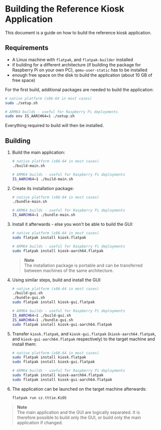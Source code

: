 # Building the Reference Kiosk Application
This document is a guide on how to build the reference kiosk application.

## Requirements
- A Linux machine with `flatpak`, and `flatpak-builder` installed
- if building for a different architecture (if building the package for Raspberry Pi on your own PC), `qemu-user-static` has to be installed
- enough free space on the disk to build the application (about 10 GB of free space)

For the first build, additional packages are needed to build the application:

```bash
# native platform (x86-64 in most cases)
sudo ./setup.sh

# ARM64 builds - useful for Raspberry Pi deployments
sudo env IS_AARCH64=1 ./setup.sh
```

Everything required to build will then be installed.

## Building
1. Build the main application:

    ```bash
    # native platform (x86-64 in most cases)
    ./build-main.sh

    # ARM64 builds - useful for Raspberry Pi deployments
    IS_AARCH64=1 ./build-main.sh
    ```

1. Create its installation package:

    ```bash
    # native platform (x86-64 in most cases)
    ./bundle-main.sh

    # ARM64 builds - useful for Raspberry Pi deployments
    IS_AARCH64=1 ./bundle-main.sh
    ```

1. Install it afterwards - else you won't be able to build the GUI:

    ```bash
    # native platform (x86-64 in most cases)
    sudo flatpak install kiosk.flatpak

    # ARM64 builds - useful for Raspberry Pi deployments
    sudo flatpak install kiosk-aarch64.flatpak 
    ```
    > **Note**  
    > The installation package is portable and can be transferred between machines of the same architecture.

1. Using similar steps, build and install the GUI:

    ```bash
    # native platform (x86-64 in most cases)
    ./build-gui.sh
    ./bundle-gui.sh
    sudo flatpak install kiosk-gui.flatpak

    # ARM64 builds - useful for Raspberry Pi deployments
    IS_AARCH64=1 ./build-gui.sh
    IS_AARCH64=1 ./bundle-gui.sh
    sudo flatpak install kiosk-gui-aarch64.flatpak
    ```

1. Transfer `kiosk.flatpak`, and `kiosk-gui.flatpak` (`kiosk-aarch64.flatpak`, and `kiosk-gui-aarch64.flatpak` respectively) to the target machine and install them:

    ```bash
    # native platform (x86-64 in most cases)
    sudo flatpak install kiosk.flatpak
    sudo flatpak install kiosk-gui.flatpak

    # ARM64 builds - useful for Raspberry Pi deployments
    sudo flatpak install kiosk-aarch64.flatpak
    sudo flatpak install kiosk-gui-aarch64.flatpak
    ```

1. The application can be launched on the target machine afterwards:
    ```bash
    flatpak run cz.tttie.KiOS
    ```

> **Note**  
> The main application and the GUI are logically separated. It is therefore possible to build only the GUI, or build only the main application if changed.
